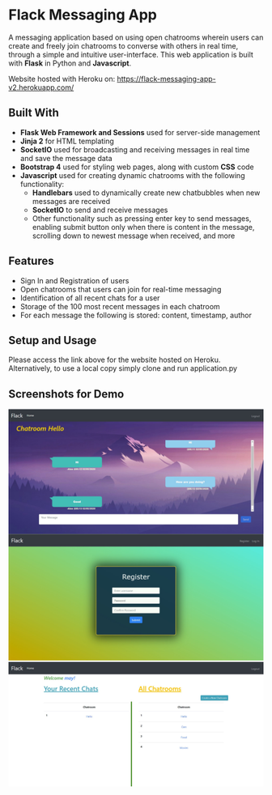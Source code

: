 # Flack Messaging App

A messaging application based on using open chatrooms wherein users can create and freely join chatrooms to converse with others in real time, through a simple and intuitive user-interface. This web application is built with **Flask** in Python and **Javascript**.

Website hosted with Heroku on: https://flack-messaging-app-v2.herokuapp.com/

## Built With
* **Flask Web Framework and Sessions** used for server-side management
* **Jinja 2** for HTML templating
* **SocketIO** used for broadcasting and receiving messages in real time and save the message data
* **Bootstrap 4** used for styling web pages, along with custom **CSS** code
* **Javascript** used for creating dynamic chatrooms with the following functionality:
  * **Handlebars** used to dynamically create new chatbubbles when new messages are received
  * **SocketIO** to send and receive messages
  * Other functionality such as pressing enter key to send messages, enabling submit button only when there is content in the message, scrolling down to newest message when received, and more

## Features
* Sign In and Registration of users
* Open chatrooms that users can join for real-time messaging
* Identification of all recent chats for a user
* Storage of the 100 most recent messages in each chatroom
* For each message the following is stored: content, timestamp, author

## Setup and Usage
Please access the link above for the website hosted on Heroku.
Alternatively, to use a local copy simply clone and run application.py

## Screenshots for Demo
<p align="center">
  <img src="readme-images/Flack-Chatroom.jpg" align="center" alt="Chatroom" width="800">
  <img src="readme-images/Flack-Register.jpg" alt="Chatroom" width="800">
  <img src="readme-images/Flack-Home.jpg" alt="Chatroom" width="800">
</p>
